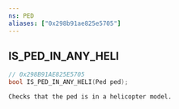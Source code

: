 ```yaml
---
ns: PED
aliases: ["0x298b91ae825e5705"]
---
```

## IS_PED_IN_ANY_HELI

```c
// 0x298B91AE825E5705
bool IS_PED_IN_ANY_HELI(Ped ped);
```

```
Checks that the ped is in a helicopter model.
```
